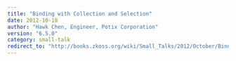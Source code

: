 ```yaml
---
title: "Binding with Collection and Selection"
date: 2012-10-18
author: "Hawk Chen, Engineer, Potix Corporation"
version: "6.5.0"
category: small-talk
redirect_to: "http://books.zkoss.org/wiki/Small_Talks/2012/October/Binding_with_Collection_and_Selection"
---
```


